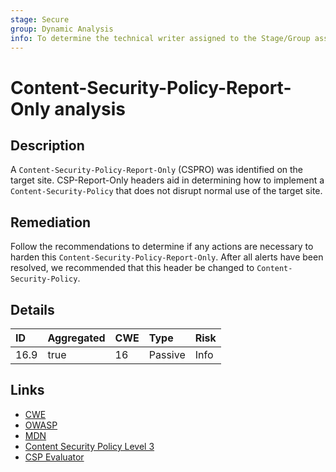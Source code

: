 ```yaml
---
stage: Secure
group: Dynamic Analysis
info: To determine the technical writer assigned to the Stage/Group associated with this page, see https://about.gitlab.com/handbook/engineering/ux/technical-writing/#assignments
---
```


# Content-Security-Policy-Report-Only analysis

## Description

A `Content-Security-Policy-Report-Only` (CSPRO) was identified on the target site. CSP-Report-Only headers
aid in determining how to implement a `Content-Security-Policy` that does not disrupt normal use of the target
site.

## Remediation

Follow the recommendations to determine if any actions are necessary to harden this `Content-Security-Policy-Report-Only`.
After all alerts have been resolved, we recommended that this header be changed to `Content-Security-Policy`.

## Details

| ID | Aggregated | CWE | Type | Risk |
|:---|:--------|:--------|:--------|:--------|
| 16.9 | true | 16 | Passive | Info |

## Links

- [CWE](https://cwe.mitre.org/data/definitions/16.html)
- [OWASP](https://cheatsheetseries.owasp.org/cheatsheets/Content_Security_Policy_Cheat_Sheet.html)
- [MDN](https://developer.mozilla.org/en-US/docs/Web/HTTP/CSP)
- [Content Security Policy Level 3](https://www.w3.org/TR/CSP3/)
- [CSP Evaluator](https://csp-evaluator.withgoogle.com/)
